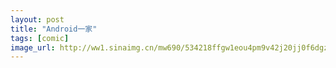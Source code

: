 ```yaml
---
layout: post
title: "Android一家"
tags: [comic]
image_url: http://ww1.sinaimg.cn/mw690/534218ffgw1eou4pm9v42j20jj0f6dgz.jpg
---
```



